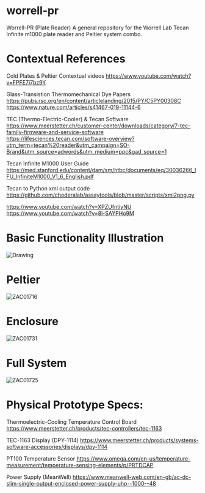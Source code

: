 # worrell-pr
Worrell-PR (Plate Reader) A general repository for the Worrell Lab Tecan Infinite m1000 plate reader and Peltier system combo.
# Contextual References

Cold Plates & Peltier Contextual videos
https://www.youtube.com/watch?v=FPFE7i7bz9Y

Glass-Transistion Thermomechanical Dye Papers 
https://pubs.rsc.org/en/content/articlelanding/2015/PY/C5PY00308C
https://www.nature.com/articles/s41467-019-11144-6

TEC (Thermo-Electric-Cooler) & Tecan Software
https://www.meerstetter.ch/customer-center/downloads/category/7-tec-family-firmware-and-service-software
https://lifesciences.tecan.com/software-overview?utm_term=tecan%20reader&utm_campaign=SO-Brand&utm_source=adwords&utm_medium=ppc&gad_source=1

Tecan Infinite M1000 User Guide
https://med.stanford.edu/content/dam/sm/htbc/documents/eq/30036266_IFU_InfiniteM1000_V1_6_English.pdf

Tecan to Python xml output code
https://github.com/choderalab/assaytools/blob/master/scripts/xml2png.py

https://www.youtube.com/watch?v=XPZUfntiyNU
https://www.youtube.com/watch?v=8l-SAYPHo9M

# Basic Functionality Illustration
![Drawing](https://github.com/zac-abero/worrell-pr/assets/109258998/2f69e544-a255-4971-b41f-86a42289b29d)

# Peltier
![ZAC01716](https://github.com/zac-abero/worrell-pr/assets/109258998/f83389a3-767a-49ca-a062-983b0e1ddbe0)
# Enclosure 
![ZAC01731](https://github.com/zac-abero/worrell-pr/assets/109258998/cd69b52c-e12f-434b-88ed-7e2234cb9df6)
# Full System
![ZAC01725](https://github.com/zac-abero/worrell-pr/assets/109258998/7ab231f6-3157-42fa-9f80-c9da2e02d09f)


# Physical Prototype Specs:

Thermoelectric-Cooling Temperature Control Board
https://www.meerstetter.ch/products/tec-controllers/tec-1163

TEC-1163 Display (DPY-1114)
https://www.meerstetter.ch/products/systems-software-accessories/displays/dpy-1114

PT100 Temperature Sensor
https://www.omega.com/en-us/temperature-measurement/temperature-sensing-elements/p/PRTDCAP

Power Supply (MeanWell)
https://www.meanwell-web.com/en-gb/ac-dc-slim-single-output-enclosed-power-supply-uhp--1000--48
